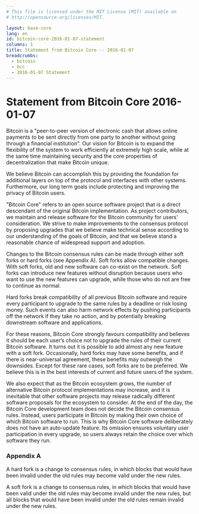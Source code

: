 ```yaml
---
# This file is licensed under the MIT License (MIT) available on
# http://opensource.org/licenses/MIT.

layout: base-core
lang: en
id: bitcoin-core-2016-01-07-statement
columns: 1
title: Statement from Bitcoin Core -- 2016-01-07
breadcrumbs:
  - bitcoin
  - bcc
  - 2016-01-07 Statement
---
```

# Statement from Bitcoin Core 2016-01-07

Bitcoin is a "peer-to-peer version of electronic cash that allows online payments to be sent directly from one party to another without going through a financial institution". Our vision for Bitcoin is to expand the flexibility of the system to work efficiently at extremely high scale, while at the same time maintaining security and the core properties of decentralization that make Bitcoin unique.

We believe Bitcoin can accomplish this by providing the foundation for additional layers on top of the protocol and interfaces with other systems. Furthermore, our long term goals include protecting and improving the privacy of Bitcoin users.

"Bitcoin Core" refers to an open source software project that is a direct descendant of the original Bitcoin implementation. As project contributors, we maintain and release software for the Bitcoin community for users' consideration. We strive to make improvements to the consensus protocol by proposing upgrades that we believe make technical sense according to our understanding of the goals of Bitcoin, and that we believe stand a reasonable chance of widespread support and adoption.

Changes to the Bitcoin consensus rules can be made through either soft forks or hard forks (see Appendix A). Soft forks allow compatible changes. With soft forks, old and new software can co-exist on the network. Soft forks can introduce new features without disruption because users who want to use the new features can upgrade, while those who do not are free to continue as normal.

Hard forks break compatibility of all previous Bitcoin software and require every participant to upgrade to the same rules by a deadline or risk losing money. Such events can also harm network effects by pushing participants off the network if they take no action, and by potentially breaking downstream software and applications.

For these reasons, Bitcoin Core strongly favours compatibility and believes it should be each user’s choice not to upgrade the rules of their current Bitcoin software. It turns out it is possible to add almost any new feature with a soft fork. Occasionally, hard forks may have some benefits, and if there is near-universal agreement, these benefits may outweigh the downsides. Except for these rare cases, soft forks are to be preferred. We believe this is in the best interests of current and future users of the system.

We also expect that as the Bitcoin ecosystem grows, the number of alternative Bitcoin protocol implementations may increase, and it is inevitable that other software projects may release radically different software proposals for the ecosystem to consider. At the end of the day, the Bitcoin Core development team does not decide the Bitcoin consensus rules. Instead, users participate in Bitcoin by making their own choice of which Bitcoin software to run. This is why Bitcoin Core software deliberately does not have an auto-update feature. Its omission ensures voluntary user participation in every upgrade, so users always retain the choice over which software they run.

### Appendix A

A hard fork is a change to consensus rules, in which blocks that would have been invalid under the old rules may become valid under the new rules.

A soft fork is a change to consensus rules, in which blocks that would have been valid under the old rules may become invalid under the new rules, but all blocks that would have been invalid under the old rules remain invalid under the new rules.

